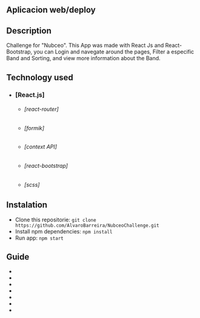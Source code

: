 

## Aplicacion web/deploy


## Description
Challenge for "Nubceo". This App was made with React Js and React-Bootstrap, you can Login and navegate around the pages, Filter a especific Band and Sorting, and view more information about the Band.


## Technology used
* ### [React.js]
    * ###### [react-router]
    * ###### [formik]
    * ###### [context API]
    * ###### [react-bootstrap]
    * ###### [scss]

## Instalation
* Clone this repositorie: `git clone https://github.com/AlvaroBarreira/NubceoChallenge.git`
* Install npm dependencies: `npm install`
* Run app: `npm start`


## Guide

* 
*
*
*
*
*
* 
